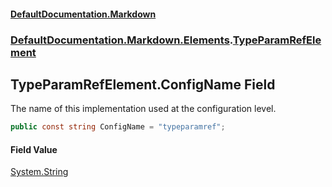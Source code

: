 #### [DefaultDocumentation\.Markdown](../../../../index.md 'index')
### [DefaultDocumentation\.Markdown\.Elements](../../../../index.md#DefaultDocumentation.Markdown.Elements 'DefaultDocumentation\.Markdown\.Elements').[TypeParamRefElement](index.md 'DefaultDocumentation\.Markdown\.Elements\.TypeParamRefElement')

## TypeParamRefElement\.ConfigName Field

The name of this implementation used at the configuration level\.

```csharp
public const string ConfigName = "typeparamref";
```

#### Field Value
[System\.String](https://learn.microsoft.com/en-us/dotnet/api/system.string 'System\.String')